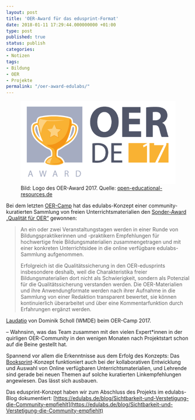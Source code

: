 ```yaml
---
layout: post
title: 'OER-Award für das edusprint-Format'
date: 2018-01-11 17:29:44.000000000 +01:00
type: post
published: true
status: publish
categories:
- Notizen
tags:
- Bildung
- OER
- Projekte
permalink: "/oer-award-edulabs/"
---
```


<figure>
    <img src="/assets/img/2017_oerde17_logo_award.png" />
    <figcaption>
    Bild: Logo des OER-Award 2017. Quelle: <a href="https://open-educational-resources.de/veranstaltungen/17/award/oer-award-2017-laudatio-qualitaet-fuer-oer/">open-educational-resources.de</a>
    </figcaption>
</figure>

Bei dem letzten [OER-Camp](http://www.oercamp.de) hat das edulabs-Konzept einer community-kuratierten Sammlung von freien Unterrichtsmaterialien den [Sonder-Award „Qualität für OER“](https://open-educational-resources.de/veranstaltungen/17/award/oer-award-2017-laudatio-qualitaet-fuer-oer/) gewonnen:

> An ein oder zwei Veranstaltungstagen werden in einer Runde von Bildungspraktikerinnen und -praktikern Empfehlungen für hochwertige freie Bildungsmaterialien zusammengetragen und mit einer konkreten Unterrichtsidee in die online verfügbare edulabs-Sammlung aufgenommen.
>
> Erfolgreich ist die Qualitätssicherung in den OER-edusprints insbesondere deshalb, weil die Charakteristika freier Bildungsmaterialien dort nicht als Schwierigkeit, sondern als Potenzial für die Qualitätssicherung verstanden werden. Die OER-Materialien und ihre Anwendungformate werden nach ihrer Aufnahme in die Sammlung von einer Redaktion transparent bewertet, sie können kontinuierlich überarbeitet und über eine Kommentarfunktion durch Erfahrungen ergänzt werden.

<div class="quotecaption">
<a href="https://open-educational-resources.de/veranstaltungen/17/award/oer-award-2017-laudatio-qualitaet-fuer-oer/">Laudatio</a> von Dominik Scholl (WMDE) beim OER-Camp 2017.
</div>

– Wahnsinn, was das Team zusammen mit den vielen Expert*innen in der quirligen OER-Community in den wenigen Monaten nach Projektstart schon auf die Beine gestellt hat.

Spannend vor allem die Erkenntnisse aus dem Erfolg des Konzepts: Das [Booksprint](https://en.wikipedia.org/wiki/Book_sprint)-Konzept funktioniert auch bei der kollaborativen Entwicklung und Auswahl von Online verfügbaren Unterrichtsmaterialien, und Lehrende sind gerade bei neuen Themen auf solche kuratierten Linkempfehlungen angewiesen. Das lässt sich ausbauen.

Das edusprint-Konzept haben wir zum Abschluss des Projekts im edulabs-Blog dokumentiert: [https://edulabs.de/blog/Sichtbarkeit-und-Verstetigung-die-Community-empfiehlt](https://edulabs.de/blog/Sichtbarkeit-und-Verstetigung-die-Community-empfiehlt)
